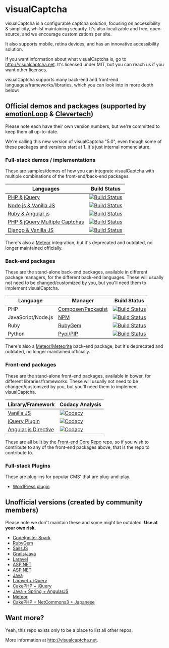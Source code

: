 # visualCaptcha

visualCaptcha is a configurable captcha solution, focusing on accessibility & simplicity, whilst maintaining security. It's also localizable and free, open-source, and we encourage customizations per site.

It also supports mobile, retina devices, and has an innovative accessibility solution.

If you want information about what visualCaptcha is, go to http://visualcaptcha.net. It's licensed under MIT, but you can reach us if you want other licenses.

visualCaptcha supports many back-end and front-end languages/frameworks/libraries, which you can look into in more depth below:

## Official demos and packages (supported by [emotionLoop](http://emotionloop.com) & [Clevertech](http://www.clevertech.biz))

Please note each have their own version numbers, but we're committed to keep them all up-to-date.

We're calling this new version of visualCaptcha "5.0", even though some of these packages and versions start at 1. It's just internal nomenclature.

### Full-stack demos / implementations

These are samples/demos of how you can integrate visualCaptcha with multiple combinations of the front-end/back-end packages.

| Languages | Build Status |
|-----------|--------------|
|[PHP & jQuery](https://github.com/emotionLoop/visualCaptcha-PHP)|[![Build Status](https://travis-ci.org/emotionLoop/visualCaptcha-PHP.svg?flat=true&branch=master)](https://travis-ci.org/emotionLoop/visualCaptcha-PHP)|
|[Node.js & Vanilla JS](https://github.com/emotionLoop/visualCaptcha-node)|[![Build Status](https://travis-ci.org/emotionLoop/visualCaptcha-node.svg?flat=true&branch=master)](https://travis-ci.org/emotionLoop/visualCaptcha-node)|
|[Ruby & Angular.js](https://github.com/emotionLoop/visualCaptcha-ruby)|[![Build Status](https://travis-ci.org/emotionLoop/visualCaptcha-ruby.svg?flat=true&branch=master)](https://travis-ci.org/emotionLoop/visualCaptcha-ruby)|
|[PHP & jQuery Multiple Captchas](https://github.com/emotionLoop/visualCaptcha-multiple)|[![Build Status](https://travis-ci.org/emotionLoop/visualCaptcha-multiple.svg?flat=true&branch=master)](https://travis-ci.org/emotionLoop/visualCaptcha-multiple)|
|[Django & Vanilla JS](https://github.com/emotionLoop/visualCaptcha-django)|[![Build Status](https://travis-ci.org/emotionLoop/visualCaptcha-django.svg?flat=true&branch=master)](https://travis-ci.org/emotionLoop/visualCaptcha-django)|
  
There's also a [Meteor](https://github.com/emotionLoop/visualCaptcha-meteor) integration, but it's deprecated and outdated, no longer maintained officially.

### Back-end packages

These are the stand-alone back-end packages, available in different package managers, for the different back-end languages. These will usually not need to be changed/customized by you, but you'll need them to implement visualCaptcha.

| Language | Manager | Build Status |
|----------|---------|--------------|
|PHP|[Composer/Packagist](https://github.com/emotionLoop/visualCaptcha-packagist)|[![Build Status](https://travis-ci.org/emotionLoop/visualCaptcha-packagist.svg?flat=true&branch=master)](https://travis-ci.org/emotionLoop/visualCaptcha-packagist)|
|JavaScript/Node.js|[NPM](https://github.com/emotionLoop/visualCaptcha-npm)|[![Build Status](https://travis-ci.org/emotionLoop/visualCaptcha-npm.svg?flat=true&branch=master)](https://travis-ci.org/emotionLoop/visualCaptcha-npm)|
|Ruby|[RubyGem](https://github.com/emotionLoop/visualCaptcha-rubyGem)|[![Build Status](https://travis-ci.org/emotionLoop/visualCaptcha-rubyGem.svg?flat=true&branch=master)](https://travis-ci.org/emotionLoop/visualCaptcha-rubyGem)|
|Python|[Pypi/PIP](https://github.com/emotionLoop/visualCaptcha-python)|[![Build Status](https://travis-ci.org/emotionLoop/visualCaptcha-python.svg?flat=true&branch=master)](https://travis-ci.org/emotionLoop/visualCaptcha-python)|

There's also a [Meteor/Meteorite](https://github.com/emotionLoop/visualCaptcha-meteorite) back-end package, but it's deprecated and outdated, no longer maintained officially.

### Front-end packages

These are the stand-alone front-end packages, available in bower, for different libraries/frameworks. These will usually not need to be changed/customized by you, but you'll need them to implement visualCaptcha.

| Library/Framework | Codacy Analysis |
|-------------------|-----------------|
|[Vanilla JS](https://github.com/emotionLoop/visualCaptcha-frontend-vanilla)|[![Codacy](https://www.codacy.com/project/badge/88cb7475c513459296ef47f479c59dee)](https://www.codacy.com/app/bruno-bernardino/visualCaptcha-frontend-vanilla)|
|[jQuery Plugin](https://github.com/emotionLoop/visualCaptcha-frontend-jquery)|[![Codacy](https://www.codacy.com/project/badge/7ae382cdb96d4a25b6cdceb9bf85d265)](https://www.codacy.com/app/bruno-bernardino/visualCaptcha-frontend-jquery)|
|[Angular.js Directive](https://github.com/emotionLoop/visualCaptcha-frontend-angular)|[![Codacy](https://www.codacy.com/project/badge/c0511ed25fa4454fa1757ac241ddab2b)](https://www.codacy.com/app/bruno-bernardino/visualCaptcha-frontend-angular)|

These are all built by the [Front-end Core Repo](https://github.com/emotionLoop/visualCaptcha-frontend-core) repo, so if you wish to contribute to any of the front-end packages above, that is the repo to contribute to.

### Full-stack Plugins

These are plug-ins for popular CMS' that are plug-and-play.

- [WordPress plugin](https://github.com/emotionLoop/visualCaptcha-WordPress)

## Unofficial versions (created by community members)

Please note we don't maintain these and some might be outdated. **Use at your own risk.**

- [CodeIgniter Spark](https://github.com/montch/visualcaptcha-spark)
- [RubyGem](https://github.com/kimenye/visualcaptcha)
- [SailsJS](https://github.com/kavuri/sailsjs-visualcaptcha)
- [Grails/Java](https://github.com/matthew-b-payne/visualCaptcha-Grails)
- [Laravel](https://github.com/Metrakit/VisualCaptcha-Laravel)
- [ASP.NET](https://github.com/lukeautry/visualCaptcha-aspnet)
- [ASP.NET](https://github.com/terabytenz/VisualCaptcha.Net)
- [Java](https://github.com/bdotzour/visualCaptcha-java)
- [Laravel + jQuery](https://github.com/hugocabral/visualCaptcha-Laravel-jQuery)
- [CakePHP + jQuery](https://github.com/hashmode/VisualCaptcha-Cakephp-Plugin)
- [Java + Spring + AngularJS](https://github.com/tillkuhn/visualCaptcha-java-rest)
- [Meteor](https://github.com/andi-bute/captcha-meteor)
- [CakePHP + NetCommons3 + Japanese](https://github.com/NetCommons3/VisualCaptcha)

## Want more?

Yeah, this repo exists only to be a place to list all other repos.

More information at http://visualcaptcha.net.
